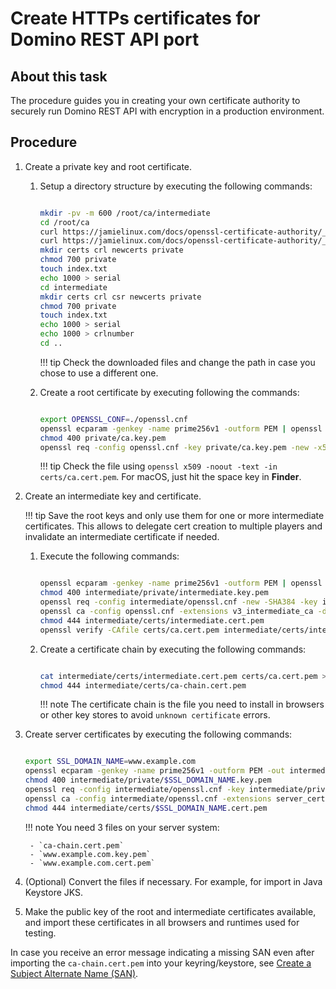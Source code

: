 # Create HTTPs certificates for Domino REST API port

## About this task

The procedure guides you in creating your own certificate authority to securely run Domino REST API with encryption in a production environment.

## Procedure

1. Create a private key and root certificate.

    1. Setup a directory structure by executing the following commands:

        ```bash

        mkdir -pv -m 600 /root/ca/intermediate
        cd /root/ca
        curl https://jamielinux.com/docs/openssl-certificate-authority/_downloads/root-config.txt -o openssl.cnf
        curl https://jamielinux.com/docs/openssl-certificate-authority/_downloads/intermediate-config.txt -o intermediate/openssl.cnf
        mkdir certs crl newcerts private
        chmod 700 private
        touch index.txt
        echo 1000 > serial
        cd intermediate
        mkdir certs crl csr newcerts private
        chmod 700 private
        touch index.txt
        echo 1000 > serial
        echo 1000 > crlnumber
        cd ..

        ```
        !!! tip
            Check the downloaded files and change the path in case you chose to use a different one.

    2. 	Create a root certificate by executing following the commands:

        ```bash

        export OPENSSL_CONF=./openssl.cnf
        openssl ecparam -genkey -name prime256v1 -outform PEM | openssl ec -aes256 -out private/ca.key.pem
        chmod 400 private/ca.key.pem
        openssl req -config openssl.cnf -key private/ca.key.pem -new -x509 -days 7300 -SHA384 -extensions v3_ca -out certs/ca.cert.pem

        ```
        !!! tip
            Check the file using `openssl x509 -noout -text -in certs/ca.cert.pem`. For macOS, just hit the space key in **Finder**.

2. Create an intermediate key and certificate.

    !!! tip
        Save the root keys and only use them for one or more intermediate certificates. This allows to delegate cert creation to multiple players and invalidate an intermediate certificate if needed.

    1. Execute the following commands:

        ```bash

        openssl ecparam -genkey -name prime256v1 -outform PEM | openssl ec -aes256 -out intermediate/private/intermediate.key.pem
        chmod 400 intermediate/private/intermediate.key.pem
        openssl req -config intermediate/openssl.cnf -new -SHA384 -key intermediate/private/intermediate.key.pem -out intermediate/csr/intermediate.csr.pem
        openssl ca -config openssl.cnf -extensions v3_intermediate_ca -days 3650 -notext -md sha256 -in intermediate/csr/intermediate.csr.pem -out intermediate/certs/intermediate.cert.pem
        chmod 444 intermediate/certs/intermediate.cert.pem
        openssl verify -CAfile certs/ca.cert.pem intermediate/certs/intermediate.cert.pem

        ```
    2. Create a certificate chain by executing the following commands:

        ```bash

        cat intermediate/certs/intermediate.cert.pem certs/ca.cert.pem > intermediate/certs/ca-chain.cert.pem
        chmod 444 intermediate/certs/ca-chain.cert.pem

        ```
        !!! note
            The certificate chain is the file you need to install in browsers or other key stores to avoid `unknown certificate` errors.

3. Create server certificates by executing the following commands:

    ```bash

    export SSL_DOMAIN_NAME=www.example.com
    openssl ecparam -genkey -name prime256v1 -outform PEM -out intermediate/private/$SSL_DOMAIN_NAME.key.pem
    chmod 400 intermediate/private/$SSL_DOMAIN_NAME.key.pem
    openssl req -config intermediate/openssl.cnf -key intermediate/private/$SSL_DOMAIN_NAME.key.pem -new -sha256 -out intermediate/csr/$SSL_DOMAIN_NAME.csr.pem
    openssl ca -config intermediate/openssl.cnf -extensions server_cert -days 375 -notext -md sha256 -in intermediate/csr/$SSL_DOMAIN_NAME.csr.pem -out intermediate/certs/$SSL_DOMAIN_NAME.cert.pem
    chmod 444 intermediate/certs/$SSL_DOMAIN_NAME.cert.pem

    ```
    !!! note
        You need 3 files on your server system:

        - `ca-chain.cert.pem`
	    - `www.example.com.key.pem`
	    - `www.example.com.cert.pem`

4. (Optional) Convert the files if necessary. For example, for import in Java Keystore JKS.
5. Make the public key of the root and intermediate certificates available, and import these certificates in all browsers and runtimes used for testing.


In case you receive an error message indicating a missing SAN even after importing the `ca-chain.cert.pem` into your keyring/keystore, see [Create a Subject Alternate Name (SAN)](createsan.md).



